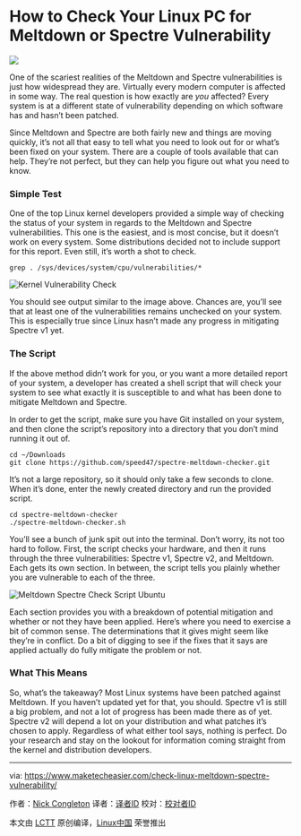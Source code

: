 How to Check Your Linux PC for Meltdown or Spectre Vulnerability
======

![](https://www.maketecheasier.com/assets/uploads/2018/01/lmc-feat.jpg)

One of the scariest realities of the Meltdown and Spectre vulnerabilities is just how widespread they are. Virtually every modern computer is affected in some way. The real question is how exactly are _you_ affected? Every system is at a different state of vulnerability depending on which software has and hasn’t been patched.

Since Meltdown and Spectre are both fairly new and things are moving quickly, it’s not all that easy to tell what you need to look out for or what’s been fixed on your system. There are a couple of tools available that can help. They’re not perfect, but they can help you figure out what you need to know.

### Simple Test

One of the top Linux kernel developers provided a simple way of checking the status of your system in regards to the Meltdown and Spectre vulnerabilities. This one is the easiest, and is most concise, but it doesn’t work on every system. Some distributions decided not to include support for this report. Even still, it’s worth a shot to check.
```
grep . /sys/devices/system/cpu/vulnerabilities/*

```

![Kernel Vulnerability Check][1]

You should see output similar to the image above. Chances are, you’ll see that at least one of the vulnerabilities remains unchecked on your system. This is especially true since Linux hasn’t made any progress in mitigating Spectre v1 yet.

### The Script

If the above method didn’t work for you, or you want a more detailed report of your system, a developer has created a shell script that will check your system to see what exactly it is susceptible to and what has been done to mitigate Meltdown and Spectre.

In order to get the script, make sure you have Git installed on your system, and then clone the script’s repository into a directory that you don’t mind running it out of.
```
cd ~/Downloads
git clone https://github.com/speed47/spectre-meltdown-checker.git

```

It’s not a large repository, so it should only take a few seconds to clone. When it’s done, enter the newly created directory and run the provided script.
```
cd spectre-meltdown-checker
./spectre-meltdown-checker.sh

```

You’ll see a bunch of junk spit out into the terminal. Don’t worry, its not too hard to follow. First, the script checks your hardware, and then it runs through the three vulnerabilities: Spectre v1, Spectre v2, and Meltdown. Each gets its own section. In between, the script tells you plainly whether you are vulnerable to each of the three.

![Meltdown Spectre Check Script Ubuntu][2]

Each section provides you with a breakdown of potential mitigation and whether or not they have been applied. Here’s where you need to exercise a bit of common sense. The determinations that it gives might seem like they’re in conflict. Do a bit of digging to see if the fixes that it says are applied actually do fully mitigate the problem or not.

### What This Means

So, what’s the takeaway? Most Linux systems have been patched against Meltdown. If you haven’t updated yet for that, you should. Spectre v1 is still a big problem, and not a lot of progress has been made there as of yet. Spectre v2 will depend a lot on your distribution and what patches it’s chosen to apply. Regardless of what either tool says, nothing is perfect. Do your research and stay on the lookout for information coming straight from the kernel and distribution developers.

--------------------------------------------------------------------------------

via: https://www.maketecheasier.com/check-linux-meltdown-spectre-vulnerability/

作者：[Nick Congleton][a]
译者：[译者ID](https://github.com/译者ID)
校对：[校对者ID](https://github.com/校对者ID)

本文由 [LCTT](https://github.com/LCTT/TranslateProject) 原创编译，[Linux中国](https://linux.cn/) 荣誉推出

[a]:https://www.maketecheasier.com/author/nickcongleton/
[1]:https://www.maketecheasier.com/assets/uploads/2018/01/lmc-kernel-check.jpg (Kernel Vulnerability Check)
[2]:https://www.maketecheasier.com/assets/uploads/2018/01/lmc-script.jpg (Meltdown Spectre Check Script Ubuntu)
